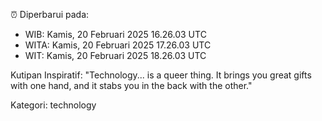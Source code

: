 ⏰ Diperbarui pada:
- WIB: Kamis, 20 Februari 2025 16.26.03 UTC
- WITA: Kamis, 20 Februari 2025 17.26.03 UTC
- WIT: Kamis, 20 Februari 2025 18.26.03 UTC

Kutipan Inspiratif:
"Technology... is a queer thing. It brings you great gifts with one hand, and it stabs you in the back with the other."


Kategori: technology

